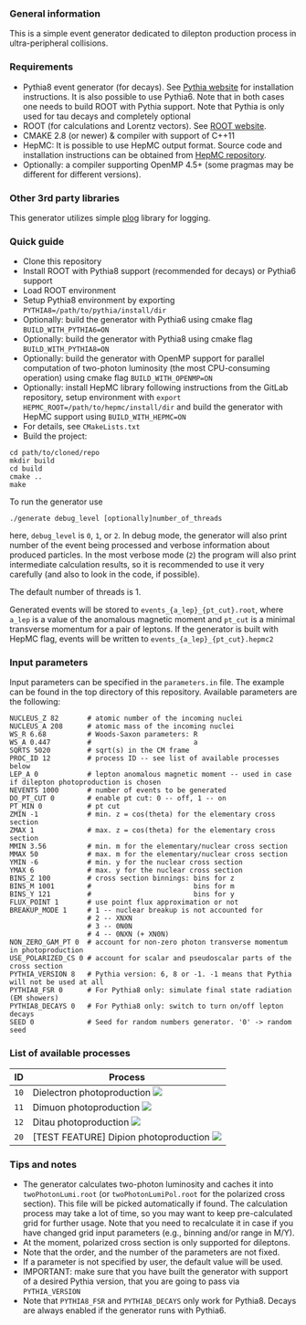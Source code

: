 ### General information

This is a simple event generator dedicated to dilepton production process in ultra-peripheral collisions.

### Requirements

* Pythia8 event generator (for decays). See [Pythia website](https://pythia.org/) for installation instructions. It is
also possible to use Pythia6. Note that in both cases one needs to build ROOT with Pythia support. Note that Pythia is
only used for tau decays and completely optional
* ROOT (for calculations and Lorentz vectors). See [ROOT website](https://root.cern.ch/).
* CMAKE 2.8 (or newer) & compiler with support of C++11
* HepMC: It is possible to use HepMC output format. Source code and installation instructions 
can be obtained from [HepMC repository](https://gitlab.cern.ch/hepmc/HepMC3).
* Optionally: a compiler supporting OpenMP 4.5+ (some pragmas may be different for different versions).

### Other 3rd party libraries

This generator utilizes simple [plog](https://github.com/SergiusTheBest/plog) library for logging.

### Quick guide

* Clone this repository
* Install ROOT with Pythia8 support (recommended for decays) or Pythia6 support
* Load ROOT environment
* Setup Pythia8 environment by exporting `PYTHIA8=/path/to/pythia/install/dir`
* Optionally: build the generator with Pythia6 using cmake flag `BUILD_WITH_PYTHIA6=ON`
* Optionally: build the generator with Pythia8 using cmake flag `BUILD_WITH_PYTHIA8=ON`
* Optionally: build the generator with OpenMP support for parallel computation of two-photon luminosity
  (the most CPU-consuming operation) using cmake flag `BUILD_WITH_OPENMP=ON`
* Optionally: install HepMC library following instructions from the GitLab repository,
setup environment with `export HEPMC_ROOT=/path/to/hepmc/install/dir` and build the generator 
with HepMC support using `BUILD_WITH_HEPMC=ON`
* For details, see `CMakeLists.txt`
* Build the project:
```shell
cd path/to/cloned/repo
mkdir build
cd build
cmake ..
make
```

To run the generator use

```shell
./generate debug_level [optionally]number_of_threads
```

here, `debug_level` is `0`, `1`, or `2`. In debug mode, the generator will also print number of the event being
processed and verbose information about produced particles. In the most verbose mode (`2`) the program will also print
intermediate calculation results, so it is recommended to use it very carefully (and also to look in the code, if
possible).

The default number of threads is 1.

Generated events will be stored to `events_{a_lep}_{pt_cut}.root`, where `a_lep` is a value of the anomalous magnetic
moment and `pt_cut` is a minimal transverse momentum for a pair of leptons. If the generator is built with HepMC flag,
events will be written to `events_{a_lep}_{pt_cut}.hepmc2`

### Input parameters

Input parameters can be specified in the `parameters.in` file. The example can be found in the top directory of this
repository. Available parameters are the following:

```
NUCLEUS_Z 82       # atomic number of the incoming nuclei
NUCLEUS_A 208      # atomic mass of the incoming nuclei
WS_R 6.68          # Woods-Saxon parameters: R
WS_A 0.447         #                         a
SQRTS 5020         # sqrt(s) in the CM frame
PROC_ID 12         # process ID -- see list of available processes below
LEP_A 0            # lepton anomalous magnetic moment -- used in case if dilepton photoproduction is chosen
NEVENTS 1000       # number of events to be generated
DO_PT_CUT 0        # enable pt cut: 0 -- off, 1 -- on
PT_MIN 0           # pt cut
ZMIN -1            # min. z = cos(theta) for the elementary cross section
ZMAX 1             # max. z = cos(theta) for the elementary cross section
MMIN 3.56          # min. m for the elementary/nuclear cross section
MMAX 50            # max. m for the elementary/nuclear cross section
YMIN -6            # min. y for the nuclear cross section
YMAX 6             # max. y for the nuclear cross section
BINS_Z 100         # cross section binnings: bins for z
BINS_M 1001        #                         bins for m
BINS_Y 121         #                         bins for y
FLUX_POINT 1       # use point flux approximation or not
BREAKUP_MODE 1     # 1 -- nuclear breakup is not accounted for
                   # 2 -- XNXN
                   # 3 -- 0N0N
                   # 4 -- 0NXN (+ XN0N)
NON_ZERO_GAM_PT 0  # account for non-zero photon transverse momentum in photoproduction
USE_POLARIZED_CS 0 # account for scalar and pseudoscalar parts of the cross section
PYTHIA_VERSION 8   # Pythia version: 6, 8 or -1. -1 means that Pythia will not be used at all
PYTHIA8_FSR 0      # For Pythia8 only: simulate final state radiation (EM showers)
PYTHIA8_DECAYS 0   # For Pythia8 only: switch to turn on/off lepton decays
SEED 0             # Seed for random numbers generator. '0' -> random seed
```

### List of available processes

| ID | Process |
|----|---------|
|`10`| Dielectron photoproduction ![](https://latex.codecogs.com/svg.image?\gamma\gamma&space;\to&space;e^{&plus;}e^{-}) |
|`11`| Dimuon photoproduction ![](https://latex.codecogs.com/svg.image?\gamma\gamma&space;\to&space;\mu^{&plus;}\mu^{-}) |
|`12`| Ditau photoproduction ![](https://latex.codecogs.com/svg.image?\gamma\gamma&space;\to&space;\tau^{&plus;}\tau^{-}) |
|`20`| [TEST FEATURE] Dipion photoproduction ![](https://latex.codecogs.com/svg.image?\gamma\gamma&space;\to&space;\pi^{0}\pi^{0}) |

### Tips and notes

* The generator calculates two-photon luminosity and caches it into `twoPhotonLumi.root` (or `twoPhotonLumiPol.root`
for the polarized cross section). This file will be picked automatically if found. The calculation process 
may take a lot of time, so you may want to keep pre-calculated grid for further usage. Note that you need to 
recalculate it in case if you have changed grid input parameters (e.g., binning and/or range in M/Y).
* At the moment, polarized cross section is only supported for dileptons. 
* Note that the order, and the number of the parameters are not fixed.
* If a parameter is not specified by user, the default value will be used.
* IMPORTANT: make sure that you have built the generator with support of a desired Pythia version,
  that you are going to pass via `PYTHIA_VERSION`
* Note that `PYTHIA8_FSR` and `PYTHIA8_DECAYS` only work for Pythia8. Decays are always enabled if
  the generator runs with Pythia6.